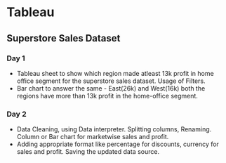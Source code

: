 # Tableau

## Superstore Sales Dataset

### Day 1
- Tableau sheet to show which region made atleast 13k profit in home office segment for the superstore sales dataset. Usage of Filters.
- Bar chart to answer the same - East(26k) and West(16k) both the regions have more than 13k profit in the home-office segment.

### Day 2
- Data Cleaning, using Data interpreter. Splitting columns, Renaming. Column or Bar chart for marketwise sales and profit.
- Adding appropriate format like percentage for discounts, currency for sales and profit. Saving the updated data source.
